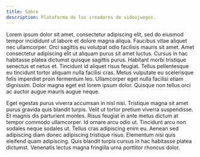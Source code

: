```yaml
---
title: Sobre
description: Plataforma de los creadores de videojuegos.
---
```


Lorem ipsum dolor sit amet, consectetur adipiscing elit, sed do eiusmod tempor incididunt ut labore et dolore magna aliqua. Faucibus vitae aliquet nec ullamcorper. Orci sagittis eu volutpat odio facilisis mauris sit amet. Amet consectetur adipiscing elit ut aliquam purus sit amet luctus. Cursus in hac habitasse platea dictumst quisque sagittis purus. Habitant morbi tristique senectus et netus et. Tincidunt id aliquet risus feugiat. Tellus pellentesque eu tincidunt tortor aliquam nulla facilisi cras. Metus vulputate eu scelerisque felis imperdiet proin fermentum leo. Ullamcorper eget nulla facilisi etiam dignissim. Dolor magna eget est lorem ipsum dolor. Quisque non tellus orci ac auctor augue mauris augue neque.

Eget egestas purus viverra accumsan in nisl nisi. Tristique magna sit amet purus gravida quis blandit turpis. Velit ut tortor pretium viverra suspendisse. Et magnis dis parturient montes. Risus feugiat in ante metus dictum at tempor commodo ullamcorper. Id ornare arcu odio ut. Tincidunt arcu non sodales neque sodales ut. Tellus cras adipiscing enim eu. Aenean sed adipiscing diam donec adipiscing tristique risus. Elementum nisi quis eleifend quam adipiscing. Quis blandit turpis cursus in hac habitasse platea dictumst. Venenatis lectus magna fringilla urna porttitor rhoncus dolor.


